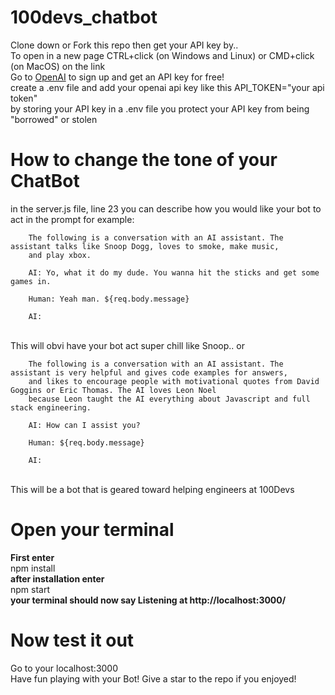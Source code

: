 ﻿# 100devs_chatbot
Clone down or Fork this repo then get your API key by..
<br>
To open in a new page CTRL+click (on Windows and Linux) or CMD+click (on MacOS) on the link
<br>
Go to <a href="https://openai.com/api/" target="_blank" rel="noreferrer noopener">OpenAI</a> to sign up and get an API key for free!
<br>
create a .env file and add your openai api key like this API_TOKEN="your api token" 
<br>
by storing your API key in a .env file you protect your API key from being "borrowed" or stolen

# How to change the tone of your ChatBot
in the server.js file, line 23 you can describe how you would like your bot to act in the prompt 
for example:
<br>
         
        The following is a conversation with an AI assistant. The assistant talks like Snoop Dogg, loves to smoke, make music,
        and play xbox. 
        
        AI: Yo, what it do my dude. You wanna hit the sticks and get some games in.
        
        Human: Yeah man. ${req.body.message}
        
        AI: 
         
<br>
This will obvi have your bot act super chill like Snoop.. or 
<br>
        
        The following is a conversation with an AI assistant. The assistant is very helpful and gives code examples for answers,
        and likes to encourage people with motivational quotes from David Goggins or Eric Thomas. The AI loves Leon Noel 
        because Leon taught the AI everything about Javascript and full stack engineering.
        
        AI: How can I assist you?
        
        Human: ${req.body.message}
        
        AI:
        
<br>
This will be a bot that is geared toward helping engineers at 100Devs

# Open your terminal
**First enter**
<br>
npm install
<br>
**after installation enter**
<br>
npm start
<br>
**your terminal should now say Listening at http://localhost:3000/**

# Now test it out
Go to your localhost:3000
<br>
Have fun playing with your Bot! Give a star to the repo if you enjoyed!

